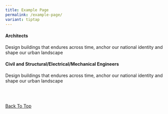 ```yaml
---
title: Example Page
permalink: /example-page/
variant: tiptap
---
```

<p></p>
<h4>Architects</h4>
<p></p>
<p>Design buildings that endures across time, anchor our national identity
and shape our urban landscape</p>
<p></p>
<p></p>
<p></p>
<h4>Civil and Structural/Electrical/Mechanical Engineers</h4>
<p></p>
<p>Design buildings that endures across time, anchor our national identity
and shape our urban landscape</p>
<p></p>
<p></p>
<p>
<br>
<br>
</p>
<p><a href="#" rel="noopener noreferrer nofollow" target="_blank">Back To Top</a>
</p>